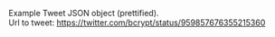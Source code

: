 Example Tweet JSON object (prettified). \
Url to tweet: https://twitter.com/bcrypt/status/959857676355215360
